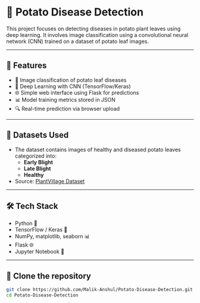 # 🥔 Potato Disease Detection

This project focuses on detecting diseases in potato plant leaves using deep learning. It involves image classification using a convolutional neural network (CNN) trained on a dataset of potato leaf images.   

---
## 🚀 Features

- 📸 Image classification of potato leaf diseases
- 🧠 Deep Learning with CNN (TensorFlow/Keras)
- 🌐 Simple web interface using Flask for predictions
- 📊 Model training metrics stored in JSON
- 🔍 Real-time prediction via browser upload

---
## 🧪 Datasets Used

- The dataset contains images of healthy and diseased potato leaves categorized into:
  - **Early Blight**
  - **Late Blight**
  - **Healthy**
- Source: [PlantVillage Dataset](https://www.kaggle.com/datasets/emmarex/plantdisease)

---
## 🛠️ Tech Stack

- Python 🐍
- TensorFlow / Keras 🤖
- NumPy, matplotlib, seaborn 📊
- Flask 🌐
- Jupyter Notebook 📓

---
## 📓 Clone the repository

```bash
git clone https://github.com/Malik-Anshul/Potato-Disease-Detection.git
cd Potato-Disease-Detection
